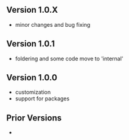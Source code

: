 ## Version 1.0.X
- minor changes and bug fixing

## Version 1.0.1
- foldering and some code move to 'internal'

## Version 1.0.0
- customization
- support for packages

## Prior Versions
-